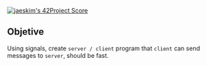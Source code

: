 [![jaeskim's 42Project Score](https://badge42.herokuapp.com/api/project/mrubio/minitalk)](https://github.com/JaeSeoKim/badge42) </br>

## Objetive

Using signals, create `server / client` program that `client` can send messages to `server`, should be fast.

